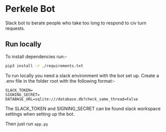 # Perkele Bot

Slack bot to berate people who take too long to respond to civ turn requests.

## Run locally

To install dependencies run:-

```bash
pip3 install -r ./requirements.txt 
```

To run locally you need a slack environment with the bot set up. Create a .env file in the folder root with the
following format:-

```dotenv
SLACK_TOKEN=
SIGNING_SECRET=
DATABASE_URL=sqlite:///database.db?check_same_thread=False
```

The SLACK_TOKEN and SIGNING_SECRET can be found slack workspace settings when setting up the bot.

Then just run ```app.py```